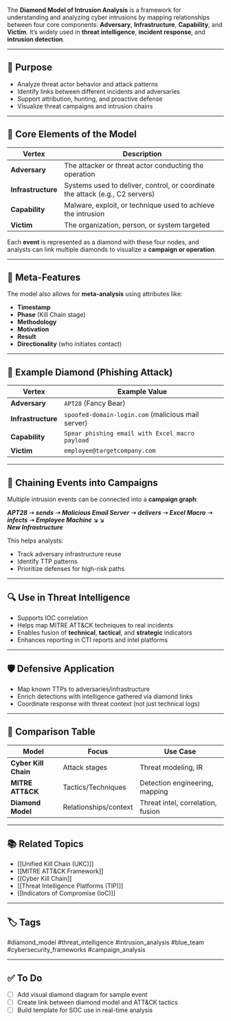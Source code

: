 The **Diamond Model of Intrusion Analysis** is a framework for understanding and analyzing cyber intrusions by mapping relationships between four core components: **Adversary**, **Infrastructure**, **Capability**, and **Victim**. It’s widely used in **threat intelligence**, **incident response**, and **intrusion detection**.

---

## 🎯 Purpose

- Analyze threat actor behavior and attack patterns  
- Identify links between different incidents and adversaries  
- Support attribution, hunting, and proactive defense  
- Visualize threat campaigns and intrusion chains

---

## 💠 Core Elements of the Model

| Vertex        | Description                                                                 |
|---------------|-----------------------------------------------------------------------------|
| **Adversary**  | The attacker or threat actor conducting the operation                      |
| **Infrastructure** | Systems used to deliver, control, or coordinate the attack (e.g., C2 servers) |
| **Capability** | Malware, exploit, or technique used to achieve the intrusion               |
| **Victim**     | The organization, person, or system targeted                               |

Each **event** is represented as a diamond with these four nodes, and analysts can link multiple diamonds to visualize a **campaign or operation**.

---

## 🔄 Meta-Features

The model also allows for **meta-analysis** using attributes like:

- **Timestamp**  
- **Phase** (Kill Chain stage)  
- **Methodology**  
- **Motivation**  
- **Result**  
- **Directionality** (who initiates contact)

---

## 🧠 Example Diamond (Phishing Attack)

| Vertex        | Example Value                                       |
|---------------|-----------------------------------------------------|
| **Adversary**  | `APT28` (Fancy Bear)                               |
| **Infrastructure** | `spoofed-domain-login.com` (malicious mail server) |
| **Capability** | `Spear phishing email with Excel macro payload`   |
| **Victim**     | `employee@targetcompany.com`                       |

---

## 🔗 Chaining Events into Campaigns

Multiple intrusion events can be connected into a **campaign graph**:

***APT28*** **➝** ***sends*** **➝** ***Malicious Email Server*** **➝** ***delivers*** **➝** ***Excel Macro*** **➝** ***infects*** **➝** ***Employee Machine***
**↘ ↘**  
***New Infrastructure***


This helps analysts:

- Track adversary infrastructure reuse  
- Identify TTP patterns  
- Prioritize defenses for high-risk paths

---

## 🔍 Use in Threat Intelligence

- Supports IOC correlation  
- Helps map MITRE ATT&CK techniques to real incidents  
- Enables fusion of **technical**, **tactical**, and **strategic** indicators  
- Enhances reporting in CTI reports and intel platforms

---

## 🛡 Defensive Application

- Map known TTPs to adversaries/infrastructure  
- Enrich detections with intelligence gathered via diamond links  
- Coordinate response with threat context (not just technical logs)

---

## 🧱 Comparison Table

| Model                     | Focus                   | Use Case                         |
|---------------------------|-------------------------|----------------------------------|
| **Cyber Kill Chain**      | Attack stages           | Threat modeling, IR              |
| **MITRE ATT&CK**          | Tactics/Techniques      | Detection engineering, mapping   |
| **Diamond Model**         | Relationships/context   | Threat intel, correlation, fusion|

---

## 📚 Related Topics

- [[Unified Kill Chain (UKC)]]  
- [[MITRE ATT&CK Framework]]  
- [[Cyber Kill Chain]]  
- [[Threat Intelligence Platforms (TIP)]]  
- [[Indicators of Compromise (IoC)]]

---

## 🏷 Tags

#diamond_model #threat_intelligence #intrusion_analysis #blue_team #cybersecurity_frameworks #campaign_analysis

---

## ✅ To Do

- [ ] Add visual diamond diagram for sample event  
- [ ] Create link between diamond model and ATT&CK tactics  
- [ ] Build template for SOC use in real-time analysis
